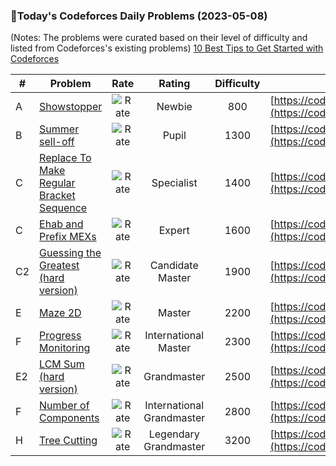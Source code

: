 ### 🌟Today's Codeforces Daily Problems (2023-05-08)
(Notes: The problems were curated based on their level of difficulty and listed from Codeforces's existing problems)
[10 Best Tips to Get Started with Codeforces](https://github.com/ika9810/Codeforces-Daily-Problems/blob/main/10%20Best%20Tips%20to%20Get%20Started%20with%20Codeforces.md)

| # | Problem | Rate| Rating | Difficulty | Contest |
|---| ----- | :--------: | :----------: | :----------: | ---------- |
|A|[Showstopper](https://codeforces.com/contest/1798/problem/A)|![Rate](https://img.shields.io/badge/Newbie-800-lightgrey)|Newbie|800|[https://codeforces.com/contest/1798](https://codeforces.com/contest/1798)|
|B|[Summer sell-off](https://codeforces.com/contest/810/problem/B)|![Rate](https://img.shields.io/badge/Pupil-1300-brightgreen)|Pupil|1300|[https://codeforces.com/contest/810](https://codeforces.com/contest/810)|
|C|[Replace To Make Regular Bracket Sequence](https://codeforces.com/contest/612/problem/C)|![Rate](https://img.shields.io/badge/Specialist-1400-9cf)|Specialist|1400|[https://codeforces.com/contest/612](https://codeforces.com/contest/612)|
|C|[Ehab and Prefix MEXs](https://codeforces.com/contest/1364/problem/C)|![Rate](https://img.shields.io/badge/Expert-1600-blue)|Expert|1600|[https://codeforces.com/contest/1364](https://codeforces.com/contest/1364)|
|C2|[Guessing the Greatest (hard version)](https://codeforces.com/contest/1486/problem/C2)|![Rate](https://img.shields.io/badge/Candidate%20Master-1900-blueviolet)|Candidate Master|1900|[https://codeforces.com/contest/1486](https://codeforces.com/contest/1486)|
|E|[Maze 2D](https://codeforces.com/contest/413/problem/E)|![Rate](https://img.shields.io/badge/Master-2200-orange)|Master|2200|[https://codeforces.com/contest/413](https://codeforces.com/contest/413)|
|F|[Progress Monitoring](https://codeforces.com/contest/509/problem/F)|![Rate](https://img.shields.io/badge/International%20Master-2300-orange)|International Master|2300|[https://codeforces.com/contest/509](https://codeforces.com/contest/509)|
|E2|[LCM Sum (hard version)](https://codeforces.com/contest/1712/problem/E2)|![Rate](https://img.shields.io/badge/Grandmaster-2500-red)|Grandmaster|2500|[https://codeforces.com/contest/1712](https://codeforces.com/contest/1712)|
|F|[Number of Components](https://codeforces.com/contest/1303/problem/F)|![Rate](https://img.shields.io/badge/International%20Grandmaster-2800-red)|International Grandmaster|2800|[https://codeforces.com/contest/1303](https://codeforces.com/contest/1303)|
|H|[Tree Cutting](https://codeforces.com/contest/1799/problem/H)|![Rate](https://img.shields.io/badge/Legendary%20Grandmaster-3200-red)|Legendary Grandmaster|3200|[https://codeforces.com/contest/1799](https://codeforces.com/contest/1799)|
